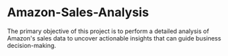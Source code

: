 # Amazon-Sales-Analysis
The primary objective of this project is to perform a detailed analysis of Amazon's sales data to uncover actionable insights that can guide business decision-making.
